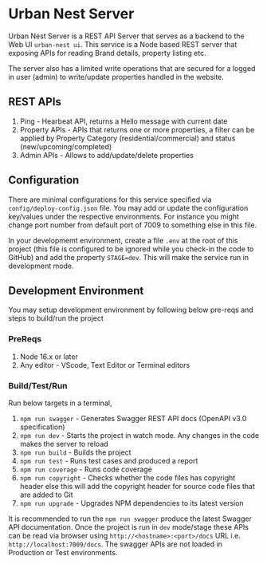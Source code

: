 # Urban Nest Server

Urban Nest Server is a REST API Server that serves as a backend to the Web UI `urban-nest ui`. This service is a Node based REST server that exposing APIs for reading Brand details, property listing etc.

The server also has a limited write operations that are secured for a logged in user (admin) to write/update properties handled in the website.

## REST APIs

1. Ping - Hearbeat API, returns a Hello message with current date
2. Property APIs - APIs that returns one or more properties, a filter can be applied by Property Category (residential/commercial) and status (new/upcoming/completed)
3. Admin APIs - Allows to add/update/delete properties

## Configuration

There are minimal configurations for this service specified via `config/deploy-config.json` file. You may add or update the configuration key/values under the respective environments. For instance you might change port number from default port of 7009 to something else in this file.

In your developmemt environment, create a file `.env` at the root of this project (this file is configured to be ignored while you check-in the code to GitHub) and add the property `STAGE=dev`. This will make the service run in development mode.

## Development Environment

You may setup development environment by following below pre-reqs and steps to build/run the project

### PreReqs

1. Node 16.x or later
2. Any editor - VScode, Text Editor or Terminal editors

### Build/Test/Run

Run below targets in a terminal,

1. `npm run swagger` - Generates Swagger REST API docs (OpenAPI v3.0 specification)
2. `npm run dev` - Starts the project in watch mode. Any changes in the code makes the server to reload
3. `npm run build` - Builds the project
4. `npm run test` - Runs test cases and produced a report
5. `npm run coverage` - Runs code coverage
6. `npm run copyright` - Checks whether the code files has copyright header else this will add the copyright header for source code files that are added to Git
7. `npm run upgrade` - Upgrades NPM dependencies to its latest version

It is recommended to run the `npm run swagger` produce the latest Swagger API documentation. Once the project is run in `dev` mode/stage these APIs can be read via browser using `http://<hostname>:<port>/docs` URL i.e. `http://localhost:7009/docs`. The swagger APIs are not loaded in Production or Test environments.
